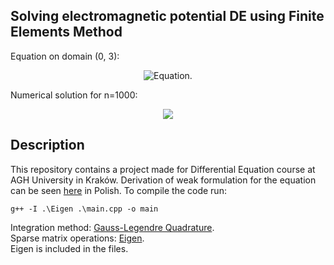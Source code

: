 ## Solving electromagnetic potential DE using Finite Elements Method
Equation on domain (0, 3):
<p align="center">
<img src="https://github.com/pawel002/fem-diff-equation/blob/main/images/equation.png"
     alt="Equation."
     style="display: inline-block; margin: 0 auto; max-width: 300px">
</p>

Numerical solution for n=1000:
<p align="center">
<img src="https://github.com/pawel002/fem-diff-equation/blob/main/images/graph.png"
      style="display: inline-block; margin: 0 auto; max-width: 300px">
</p>

## Description
This repository contains a project made for Differential Equation course at AGH University in Kraków.
Derivation of weak formulation for the equation can be seen [here](https://github.com/pawel002/fem-diff-equation/blob/main/images/FEM.pdf) in Polish.
To compile the code run:
```
g++ -I .\Eigen .\main.cpp -o main
```
Integration method: [Gauss-Legendre Quadrature](https://en.wikipedia.org/wiki/Gaussian_quadrature). <br />
Sparse matrix operations: [Eigen](https://eigen.tuxfamily.org/index.php?title=Main_Page). <br />
Eigen is included in the files.
